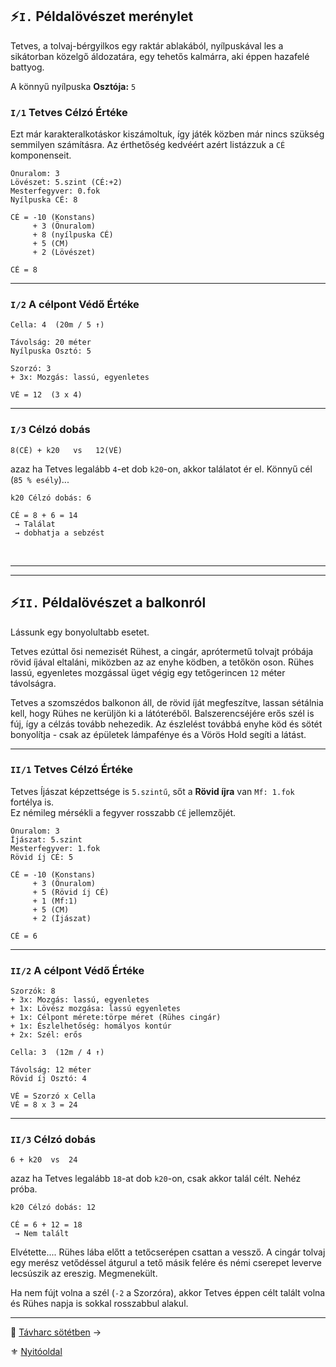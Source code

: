 ## ⚡`I.` Példalövészet merénylet

Tetves, a tolvaj-bérgyilkos egy raktár ablakából, nyílpuskával les a sikátorban közelgő áldozatára, egy tehetős kalmárra, aki éppen hazafelé battyog.

A könnyű nyílpuska **Osztója:** `5`

### `I/1` Tetves Célzó Értéke

Ezt már karakteralkotáskor kiszámoltuk, így játék közben már nincs szükség semmilyen számításra. Az érthetőség kedvéért azért listázzuk a `CÉ` komponenseit.

```
Önuralom: 3
Lövészet: 5.szint (CÉ:+2)
Mesterfegyver: 0.fok
Nyílpuska CÉ: 8
```

```
CÉ = -10 (Konstans)
     + 3 (Önuralom)
     + 8 (nyílpuska CÉ)
     + 5 (CM)
     + 2 (Lövészet)
```

```
CÉ = 8
```

---
### `I/2` A célpont Védő Értéke

```
Cella: 4  (20m / 5 ↑)

Távolság: 20 méter
Nyílpuska Osztó: 5
```

```
Szorzó: 3
+ 3x: Mozgás: lassú, egyenletes
```

```
VÉ = 12  (3 x 4)
```

---
### `I/3` Célzó dobás

```
8(CÉ) + k20   vs   12(VÉ)
```

azaz ha Tetves legalább `4`-et dob `k20`-on, akkor találatot ér el. Könnyű cél (`85 % esély`)...

```
k20 Célzó dobás: 6

CÉ = 8 + 6 = 14
 → Találat
 → dobhatja a sebzést
```

<br />

---
---
## ⚡`II.` Példalövészet a balkonról

Lássunk egy bonyolultabb esetet.

Tetves ezúttal ősi nemezisét Rühest, a cingár, aprótermetű tolvajt próbája rövid íjával eltaláni, miközben az az enyhe ködben, a tetőkön oson. Rühes lassú, egyenletes mozgással üget végig egy tetőgerincen `12` méter távolságra.

Tetves a szomszédos balkonon áll, de rövid íját megfeszítve, lassan sétálnia kell, hogy Rühes ne kerüljön ki a látóteréből. Balszerencséjére erős szél is fúj, így a célzás tovább nehezedik. Az észlelést továbbá enyhe köd és sötét bonyolítja - csak az épületek lámpafénye és a Vörös Hold segíti a látást.

---
### `II/1` Tetves Célzó Értéke

Tetves Íjászat képzettsége is `5.szintű`, sőt a **Rövid íjra** van `Mf: 1.fok` fortélya is.\
Ez némileg mérsékli a fegyver rosszabb `CÉ` jellemzőjét.

```
Önuralom: 3
Íjászat: 5.szint
Mesterfegyver: 1.fok
Rövid íj CÉ: 5
```

```
CÉ = -10 (Konstans)
     + 3 (Önuralom)
     + 5 (Rövid íj CÉ)
     + 1 (Mf:1)
     + 5 (CM)
     + 2 (Íjászat)
```

```
CÉ = 6
```

---
### `II/2` A célpont Védő Értéke

```
Szorzók: 8
+ 3x: Mozgás: lassú, egyenletes
+ 1x: Lövész mozgása: lassú egyenletes
+ 1x: Célpont mérete:törpe méret (Rühes cingár)
+ 1x: Észlelhetőség: homályos kontúr
+ 2x: Szél: erős
```

```
Cella: 3  (12m / 4 ↑)

Távolság: 12 méter
Rövid íj Osztó: 4
```

```
VÉ = Szorzó x Cella
VÉ = 8 x 3 = 24
```

---
### `II/3` Célzó dobás

```
6 + k20  vs  24
```

azaz ha Tetves legalább `18`-at dob `k20`-on, csak akkor talál célt. Nehéz próba.

```
k20 Célzó dobás: 12

CÉ = 6 + 12 = 18
 → Nem talált
```

 Elvétette.... Rühes lába előtt a tetőcserépen csattan a vessző. A cingár tolvaj egy merész vetődéssel átgurul a tető másik felére és némi cserepet leverve lecsúszik az ereszig. Megmenekült.

Ha nem fújt volna a szél (`-2` a Szorzóra), akkor Tetves éppen célt talált volna és Rühes napja is sokkal rosszabbul alakul.

---

🔗 [Távharc sötétben](078_tavharc_sotetben.md) →

⚜️ [Nyitóoldal](start.md#7-t%C3%A1vols%C3%A1gi-harcrendszer-)
